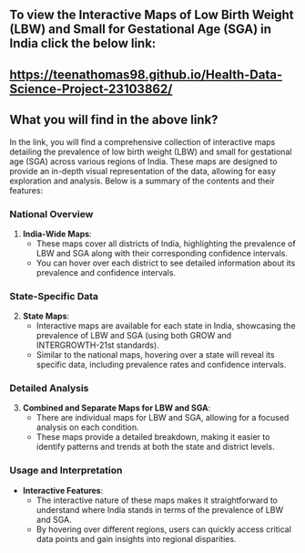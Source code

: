 ## To view the Interactive Maps of Low Birth Weight (LBW) and Small for Gestational Age (SGA) in India click the below link:

## https://teenathomas98.github.io/Health-Data-Science-Project-23103862/

## What you will find in the above link? 

In the link, you will find a comprehensive collection of interactive maps detailing the prevalence of low birth weight (LBW) and small for gestational age (SGA) across various regions of India. These maps are designed to provide an in-depth visual representation of the data, allowing for easy exploration and analysis. Below is a summary of the contents and their features:

### National Overview
1. **India-Wide Maps**:
   - These maps cover all districts of India, highlighting the prevalence of LBW and SGA along with their corresponding confidence intervals.
   - You can hover over each district to see detailed information about its prevalence and confidence intervals.

### State-Specific Data
2. **State Maps**:
   - Interactive maps are available for each state in India, showcasing the prevalence of LBW and SGA (using both GROW and INTERGROWTH-21st standards).
   - Similar to the national maps, hovering over a state will reveal its specific data, including prevalence rates and confidence intervals.

### Detailed Analysis
3. **Combined and Separate Maps for LBW and SGA**:
   - There are individual maps for LBW and SGA, allowing for a focused analysis on each condition.
   - These maps provide a detailed breakdown, making it easier to identify patterns and trends at both the state and district levels.

### Usage and Interpretation
- **Interactive Features**:
  - The interactive nature of these maps makes it straightforward to understand where India stands in terms of the prevalence of LBW and SGA.
  - By hovering over different regions, users can quickly access critical data points and gain insights into regional disparities.
